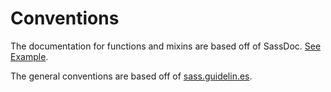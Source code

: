 # Conventions

The documentation for functions and mixins are based off of SassDoc. [See Example](http://sassdoc.com/annotations/#parameter).

The general conventions are based off of [sass.guidelin.es](https://sass-guidelin.es/).
